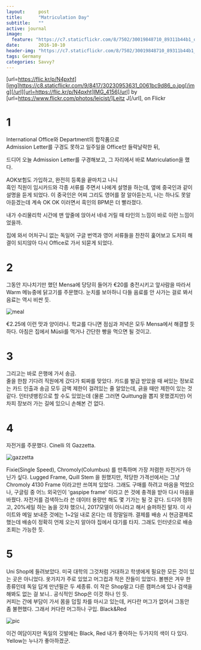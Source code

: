 ```yaml
---
layout:     post
title:      "Matriculation Day"
subtitle:   ""
active: journal
image:
  feature: "https://c7.staticflickr.com/8/7502/30019848710_89311b44b1_o.jpg"
date:       2016-10-10 
header-img: "https://c7.staticflickr.com/8/7502/30019848710_89311b44b1_o.jpg"
tags: Germany
categories: Savvy?
---
```



[url=https://flic.kr/p/N4pxht][img]https://c8.staticflickr.com/9/8417/30230953631_0061bc9d86_o.jpg[/img][/url][url=https://flic.kr/p/N4pxht]IMG_4156[/url] by [url=https://www.flickr.com/photos/leicist/]Leitz J[/url], on Flickr

# 1
International Office와 Department의 합작품으로  
Admission Letter를 구경도 못하고 일주일을 Office만 들락날락한 뒤,  


드디어 오늘 Admission Letter를 구경해보고, 그 자리에서 바로 Matriculation을 했다.


AOK보험도 가입하고, 완전히 등록을 끝마치고 나니  
흑인 직원이 임시카드와 각종 서류를 주면서 나에게 설명을 하는데, 옆에 중국인과 같이 설명을 듣게 되었다. 이 중국인은 어찌 그리도 영어를 잘 알아듣는지, 나는 하나도 못알아듣겠는데 계속 OK OK 이러면서 흑인의 BPM은 더 빨라졌다.

내가 수리물리학 시간에 맨 앞줄에 앉아서 네네 거릴 때 타인의 느낌이 바로 이런 느낌이었을까.

집에 와서 어처구니 없는 독일어 구글 번역과 영어 서류들을 찬찬히 훑어보고 도저히 해결이 되지않아 다시 Office로 가서 되묻게 되었다.

# 2

그동안 지나치기만 했던 Mensa에 당당히 들어가 €20를 충전시키고 앞사람을 따라서 Warm 메뉴중에 닭고기를 주문했다. 눈치를 보아하니 다들 음료를 안 사가는 걸로 봐서 음료는 역시 비싼 듯.

![meal](https://c8.staticflickr.com/9/8417/30230953631_0061bc9d86_o.jpg)

€2.25에 이런 맛과 양이라니. 학교를 다니면 점심과 저녁은 모두 Mensa에서 해결할 듯 하다. 아침은 집에서 Müsli를 먹거나 간단한 빵을 먹으면 될 것이고.

# 3
그리고는 바로 은행에 가서 송금.  
줄을 한참 기다려 직원에게 갔다가 퇴짜를 맞았다. 카드를 발급 받았을 때 써있는 정보로는 카드 인출과 송금 모두 금액 제한이 걸려있는 줄 알았는데, 긁을 때만 제한이 있는 것 같다. 인터넷뱅킹으로 할 수도 있었는데 (물론 그러면 Quittung을 뽑지 못했겠지만) 어차피 장보러 가는 길에 있으니 손해본 건 없다. 


# 4
자전거를 주문했다. Cinelli 의 Gazzetta.

![gazzetta](http://www.cinelli.it/site/components/com_virtuemart/shop_image/product/Gazzetta_55fc089c22eb3.jpg)

  
Fixie(Single Speed), Chromoly(Columbus) 를 만족하며 가장 저렴한 자전거가 아닌가 싶다. Lugged Frame, Quill Stem 을 원했지만, 적당한 가격선에서는 그냥 Chromoly 4130 Frame 이라고만 쓰여져 있었다. 그래도 구매를 하려고 마음을 먹었으나, 구글링 중 어느 외국인이 'gaspipe frame' 이라고 쓴 것에 충격을 받아 다시 마음을 바꿨다. 자전거를 검색하느라 쓴 데이터 용량만 해도 몇 기가는 될 것 같다. 드디어 정하고, 20%세일 하는 놈을 갓챠 했으니, 2017모델이 아니라고 해서 슬퍼하진 말자. 이 사이트와 메일 보내준 것에는 1~2일 내로 온다는 데 정말일까. 결제를 배송 시 현금결제로 했는데 배송이 정확히 언제 오는지 알아야 집에서 대기를 타지. 그래도 인터넷으로 배송조회는 가능한 듯.

# 5
Uni Shop에 들려보았다. 미국 대학의 그것처럼 거대하고 학생에게 필요한 모든 것이 있는 곳은 아니었다. 옷가지가 주로 있었고 머그컵과 작은 잔들이 있었다. 볼펜은 겨우 한 종류인데 독일 답게 만년필은 두 세종류. 이 작은 Shop말고 다른 캠퍼스에 있나 검색을 해봐도 없는 걸 보니.. 공식적인 Shop은 이것 하나 인 듯.  
커피는 간에 부담이 가서 몸을 덥힐 차를 마시고 있는데, 커다란 머그가 없어서 그동안 좀 불편했다. 그래서 커다란 머그하나 구입. Black&Red

![pic](https://c8.staticflickr.com/9/8410/30316779615_83147d2aae_o.jpg)


이건 여담이지만 독일의 깃발에는 Black, Red 내가 좋아하는 두가지의 색이 다 있다. Yellow는 누나가 좋아하겠군.


